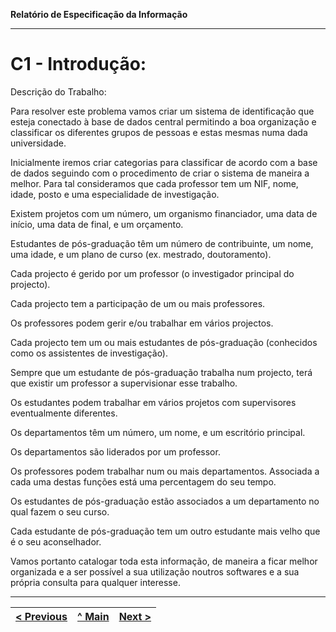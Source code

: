 **Relatório de Especificação da Informação**

<hr>

# C1 - Introdução:

Descrição do Trabalho:

Para resolver este problema vamos criar um sistema de identificação que esteja conectado à base de dados central permitindo a boa organização e classificar os diferentes grupos de pessoas e estas mesmas numa dada universidade.

Inicialmente iremos criar categorias para classificar de acordo com a base de dados seguindo com o procedimento de criar o sistema de maneira a melhor. Para tal consideramos que cada professor tem um NIF, nome, idade, posto e uma especialidade de investigação.

Existem projetos com um número, um organismo financiador, uma data de início, uma data de final, e um orçamento.

Estudantes de pós-graduação têm um número de contribuinte, um nome, uma idade, e um plano de curso (ex. mestrado, doutoramento).

Cada projecto é gerido por um professor (o investigador principal do projecto).

Cada projecto tem a participação de um ou mais professores.

Os professores podem gerir e/ou trabalhar em vários projectos.

Cada projecto tem um ou mais estudantes de pós-graduação (conhecidos como os assistentes de investigação).

Sempre que um estudante de pós-graduação trabalha num projecto, terá que existir um professor a supervisionar esse trabalho. 

Os estudantes podem trabalhar em vários projetos com supervisores eventualmente diferentes.

Os departamentos têm um número, um nome, e um escritório principal.

Os departamentos são liderados por um professor.

Os professores podem trabalhar num ou mais departamentos. Associada a cada uma destas funções está uma percentagem do seu tempo.

Os estudantes de pós-graduação estão associados a um departamento no qual fazem o seu curso.

Cada estudante de pós-graduação tem um outro estudante mais velho que é o seu aconselhador.

Vamos portanto catalogar toda esta informação, de maneira a ficar melhor organizada e a ser possível a sua utilização noutros softwares e a sua própria consulta para qualquer interesse.

---
[< Previous](rei00.md) | [^ Main](https://github.com/JoseMSoares/TCM22-SIBD-G04) | [Next >](rei02.md)
:--- | :---: | ---: 